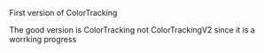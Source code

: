 ﻿First version of ColorTracking
 
 The good version is ColorTracking not ColorTrackingV2 since it is a worrking progress

